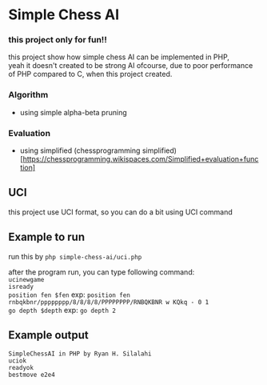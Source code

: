 # Simple Chess AI

### this project only for fun!!

this project show how simple chess AI can be implemented in PHP,  
yeah it doesn't created to be strong AI ofcourse, due to poor performance of PHP compared to C, when this project created.  

### Algorithm
- using simple alpha-beta pruning

### Evaluation
- using simplified (chessprogramming simplified)[https://chessprogramming.wikispaces.com/Simplified+evaluation+function]

## UCI  
this project use UCI format, so you can do a bit using UCI command

## Example to run
run this by ``php simple-chess-ai/uci.php``  
  
after the program run, you can type following command:  
``ucinewgame``  
``isready``  
``position fen $fen`` exp: ``position fen rnbqkbnr/pppppppp/8/8/8/8/PPPPPPPP/RNBQKBNR w KQkq - 0 1``  
``go depth $depth`` exp: ``go depth 2``  

## Example output
```text
SimpleChessAI in PHP by Ryan H. Silalahi
uciok
readyok
bestmove e2e4
```
